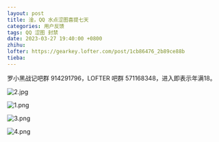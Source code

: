 ```yaml
---
layout: post
title: 淦，QQ 水点涩图喜提七天
categories: 用户反馈
tags: QQ 涩图 封禁
date: 2023-03-27 19:40:00 +0800
zhihu: 
lofter: https://gearkey.lofter.com/post/1cb86476_2b89ce88b
tieba: 
---
```


罗小黑战记吧群 914291796，LOFTER 吧群 571168348，进入即表示年满18。

![2.jpg](https://s2.loli.net/2023/03/27/7Vhz8oFYgukmdv2.jpg)

![1.png](https://s2.loli.net/2023/03/27/gNto3JkYDXlR4WU.png)

![3.png](https://s2.loli.net/2023/03/27/MfkdrnGOlecF6LC.png)

![4.png](https://s2.loli.net/2023/03/27/oMP8La6NFfsIVwG.png)

